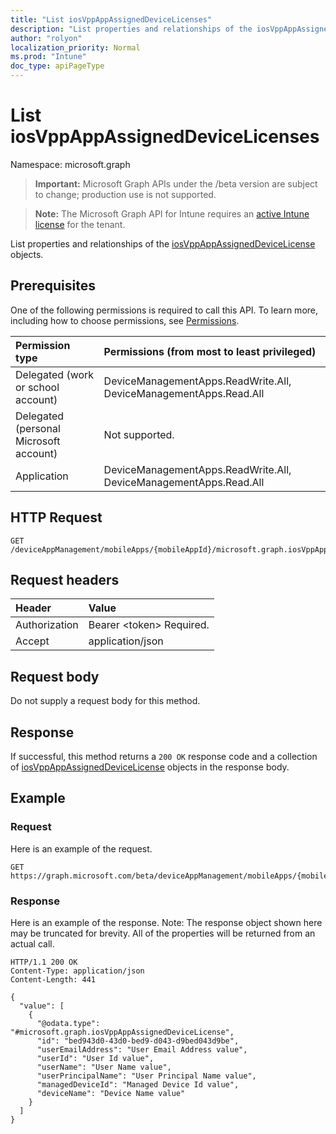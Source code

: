 ```yaml
---
title: "List iosVppAppAssignedDeviceLicenses"
description: "List properties and relationships of the iosVppAppAssignedDeviceLicense objects."
author: "rolyon"
localization_priority: Normal
ms.prod: "Intune"
doc_type: apiPageType
---
```


# List iosVppAppAssignedDeviceLicenses

Namespace: microsoft.graph

> **Important:** Microsoft Graph APIs under the /beta version are subject to change; production use is not supported.

> **Note:** The Microsoft Graph API for Intune requires an [active Intune license](https://go.microsoft.com/fwlink/?linkid=839381) for the tenant.

List properties and relationships of the [iosVppAppAssignedDeviceLicense](../resources/intune-apps-iosvppappassigneddevicelicense.md) objects.

## Prerequisites
One of the following permissions is required to call this API. To learn more, including how to choose permissions, see [Permissions](/graph/permissions-reference).

|Permission type|Permissions (from most to least privileged)|
|:---|:---|
|Delegated (work or school account)|DeviceManagementApps.ReadWrite.All, DeviceManagementApps.Read.All|
|Delegated (personal Microsoft account)|Not supported.|
|Application|DeviceManagementApps.ReadWrite.All, DeviceManagementApps.Read.All|

## HTTP Request
<!-- {
  "blockType": "ignored"
}
-->
``` http
GET /deviceAppManagement/mobileApps/{mobileAppId}/microsoft.graph.iosVppApp/assignedLicenses
```

## Request headers
|Header|Value|
|:---|:---|
|Authorization|Bearer &lt;token&gt; Required.|
|Accept|application/json|

## Request body
Do not supply a request body for this method.

## Response
If successful, this method returns a `200 OK` response code and a collection of [iosVppAppAssignedDeviceLicense](../resources/intune-apps-iosvppappassigneddevicelicense.md) objects in the response body.

## Example

### Request
Here is an example of the request.
``` http
GET https://graph.microsoft.com/beta/deviceAppManagement/mobileApps/{mobileAppId}/microsoft.graph.iosVppApp/assignedLicenses
```

### Response
Here is an example of the response. Note: The response object shown here may be truncated for brevity. All of the properties will be returned from an actual call.
``` http
HTTP/1.1 200 OK
Content-Type: application/json
Content-Length: 441

{
  "value": [
    {
      "@odata.type": "#microsoft.graph.iosVppAppAssignedDeviceLicense",
      "id": "bed943d0-43d0-bed9-d043-d9bed043d9be",
      "userEmailAddress": "User Email Address value",
      "userId": "User Id value",
      "userName": "User Name value",
      "userPrincipalName": "User Principal Name value",
      "managedDeviceId": "Managed Device Id value",
      "deviceName": "Device Name value"
    }
  ]
}
```





